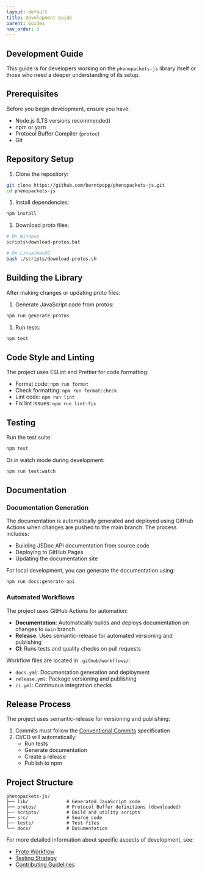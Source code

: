 ```yaml
---
layout: default
title: Development Guide
parent: Guides
nav_order: 3
---
```


## Development Guide

This guide is for developers working on the `phenopackets-js` library itself or those who need a deeper understanding of its setup.

## Prerequisites

Before you begin development, ensure you have:

- Node.js (LTS versions recommended)
- npm or yarn
- Protocol Buffer Compiler (`protoc`)
- Git

## Repository Setup

1. Clone the repository:

```bash
git clone https://github.com/berntpopp/phenopackets-js.git
cd phenopackets-js
```

1. Install dependencies:

```bash
npm install
```

1. Download proto files:

```bash
# On Windows
scripts\download-protos.bat

# On Linux/macOS
bash ./scripts/download-protos.sh
```

## Building the Library

After making changes or updating proto files:

1. Generate JavaScript code from protos:

```bash
npm run generate-protos
```

1. Run tests:

```bash
npm test
```

## Code Style and Linting

The project uses ESLint and Prettier for code formatting:

- Format code: `npm run format`
- Check formatting: `npm run format:check`
- Lint code: `npm run lint`
- Fix lint issues: `npm run lint:fix`

## Testing

Run the test suite:

```bash
npm test
```

Or in watch mode during development:

```bash
npm run test:watch
```

## Documentation

### Documentation Generation

The documentation is automatically generated and deployed using GitHub Actions when changes are pushed to the main branch. The process includes:

- Building JSDoc API documentation from source code
- Deploying to GitHub Pages
- Updating the documentation site

For local development, you can generate the documentation using:

```bash
npm run docs:generate-api
```

### Automated Workflows

The project uses GitHub Actions for automation:

- **Documentation**: Automatically builds and deploys documentation on changes to `main` branch
- **Release**: Uses semantic-release for automated versioning and publishing
- **CI**: Runs tests and quality checks on pull requests

Workflow files are located in `.github/workflows/`:

- `docs.yml`: Documentation generation and deployment
- `release.yml`: Package versioning and publishing
- `ci.yml`: Continuous integration checks

## Release Process

The project uses semantic-release for versioning and publishing:

1. Commits must follow the [Conventional Commits](https://www.conventionalcommits.org/) specification
2. CI/CD will automatically:
   - Run tests
   - Generate documentation
   - Create a release
   - Publish to npm

## Project Structure

```text
phenopackets-js/
├── lib/              # Generated JavaScript code
├── protos/           # Protocol Buffer definitions (downloaded)
├── scripts/          # Build and utility scripts
├── src/              # Source code
├── tests/            # Test files
└── docs/             # Documentation
```

For more detailed information about specific aspects of development, see:

- [Proto Workflow](./proto-workflow.md)
- [Testing Strategy](./testing.md)
- [Contributing Guidelines](./contributing.md)
